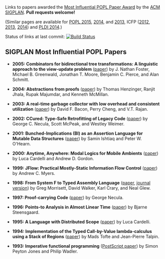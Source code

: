 Links to papers awarded the [Most Influential POPL Paper Award][popl-award] by the [ACM SIGPLAN][sigplan].  **Pull requests welcome!**

[sigplan]: http://www.sigplan.org/
[popl-award]: http://www.sigplan.org/Awards/POPL/

(Similar pages are available for [POPL 2015][popl2015], [2014][popl2014], and [2013][popl2013], ICFP ([2012][icfp12], [2013][icfp13], [2014][icfp14]) and [PLDI 2014][pldi2014-accepted].)

<!--- Jeremy, you might want to work your magic here. -->
Status of links at last commit: [![Build Status](https://travis-ci.org/yallop/popl2015-papers.svg)](https://travis-ci.org/yallop/popl2015-papers)

[popl2013]: https://github.com/23Skidoo/popl13-papers-links
[popl2014]: https://github.com/gasche/popl2014-papers
[popl2015]: https://github.com/yallop/popl2015-papers
[icfp12]: https://github.com/technogeeky/icfp12-paper-links
[icfp13]: https://github.com/gasche/icfp2013-papers
[icfp14]: https://github.com/yallop/icfp2014-papers
[haskell2014-accepted]: https://github.com/yallop/haskell2014-papers
[pldi2014-accepted]: https://github.com/yallop/pldi2014-papers

## SIGPLAN Most Influential POPL Papers

* **2005: Combinators for bidirectional tree transformations: A linguistic approach to the view-update problem**
  ([paper](http://www.cis.upenn.edu/~bcpierce/papers/newlenses-popl.pdf))
  by J. Nathan Foster, Michael B. Greenwald, Jonathan T. Moore, Benjamin C. Pierce, and Alan Schmitt.

* **2004: Abstractions from proofs**
  ([paper](http://goto.ucsd.edu/~rjhala/papers/abstractions_from_proofs.pdf))
  by Thomas Henzinger, Ranjit Jhala, Rupak Majumdar, and Kenneth McMillan.

* **2003:  A real-time garbage collector with low overhead and consistent utilization**
  ([paper](https://www.cs.purdue.edu/homes/hosking/690M/ft_gateway.cfm.pdf))
  by David F. Bacon, Perry Cheng, and V.T. Rajan.

* **2002: CCured: Type-Safe Retrofitting of Legacy Code**
  ([paper](http://www.cs.berkeley.edu/~necula/Papers/ccured_popl02.pdf))
  by George C. Necula, Scott McPeak, and Westley Weimer.

* **2001: Bunched-Implications (BI) as an Assertion Language for Mutable Data Structures**
  ([paper](http://www0.cs.ucl.ac.uk/staff/p.ohearn/papers/bi-assertion-lan.pdf))
  by Samin Ishtiaq and Peter W. O'Hearn.

* **2000: Anytime, Anywhere: Modal Logics for Mobile Ambients**
  ([paper](http://lucacardelli.name/Papers/AnytimeAnywhere.A4.pdf))
  by Luca Cardelli and Andrew D. Gordon.

* **1999: JFlow: Practical Mostly-Static Information Flow Control**
  ([paper](http://www.cs.cornell.edu/andru/papers/popl99/popl99.pdf))
  by Andrew C. Myers.

* **1998: From System F to Typed Assembly Language**
  ([paper](http://www.eecs.harvard.edu/~greg/cs255sp2004/morrisett98tal.pdf), [journal version](https://www.cs.princeton.edu/~dpw/papers/tal-toplas.pdf))
  by Greg Morrisett, David Walker, Karl Crary, and Neal Glew.

* **1997: Proof-carrying Code**
  ([paper](http://www.cs.tufts.edu/comp/150CMP/papers/necula97pcc.pdf))
  by George Necula.

* **1996: Points-to Analysis in Almost Linear Time**
  ([paper](http://www.cs.cornell.edu/Courses/cs711/2005fa/papers/steensgaard-popl96.pdf))
  by Bjarne Steensgaard.

* **1995: A Language with Distributed Scope**
  ([paper](http://lucacardelli.name/papers/obliq.a4.pdf))
  by Luca Cardelli.

* **1994: Implementation of the Typed Call-by-Value lambda-calculus using a Stack of Regions**
  ([paper](https://www.irisa.fr/prive/talpin/papers/popl94.pdf))
  by Mads Tofte and Jean-Pierre Talpin.

* **1993: Imperative functional programming**
  ([PostScript paper](http://homepages.inf.ed.ac.uk/wadler/papers/imperative/imperative.ps))
  by Simon Peyton Jones and Philip Wadler.
